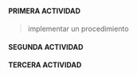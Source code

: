 ## 


#### PRIMERA ACTIVIDAD
> implementar un procedimiento


#### SEGUNDA ACTIVIDAD

#### TERCERA ACTIVIDAD
